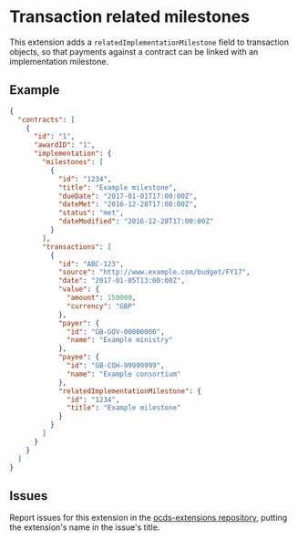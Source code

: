 # Transaction related milestones

This extension adds a `relatedImplementationMilestone` field to transaction objects, so that payments against a contract can be linked with an implementation milestone.

## Example

```json
{
  "contracts": [
    {
      "id": "1",
      "awardID": "1",
      "implementation": {
        "milestones": [
          {
            "id": "1234",
            "title": "Example milestone",
            "dueDate": "2017-01-01T17:00:00Z",
            "dateMet": "2016-12-28T17:00:00Z",
            "status": "met",
            "dateModified": "2016-12-28T17:00:00Z"
          }
        ],
        "transactions": [
          {
            "id": "ABC-123",
            "source": "http://www.example.com/budget/FY17",
            "date": "2017-01-05T13:00:00Z",
            "value": {
              "amount": 150000,
              "currency": "GBP"
            },
            "payer": {
              "id": "GB-GOV-00000000",
              "name": "Example ministry"
            },
            "payee": {
              "id": "GB-COH-99999999",
              "name": "Example consortium"
            },
            "relatedImplementationMilestone": {
              "id": "1234",
              "title": "Example milestone"
            }
          }
        ]
      }
    }
  ]
}
```

## Issues

Report issues for this extension in the [ocds-extensions repository](https://github.com/open-contracting/ocds-extensions/issues), putting the extension's name in the issue's title.
